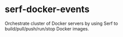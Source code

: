 serf-docker-events
==================

Orchestrate cluster of Docker servers by using Serf to build/pull/push/run/stop Docker images.